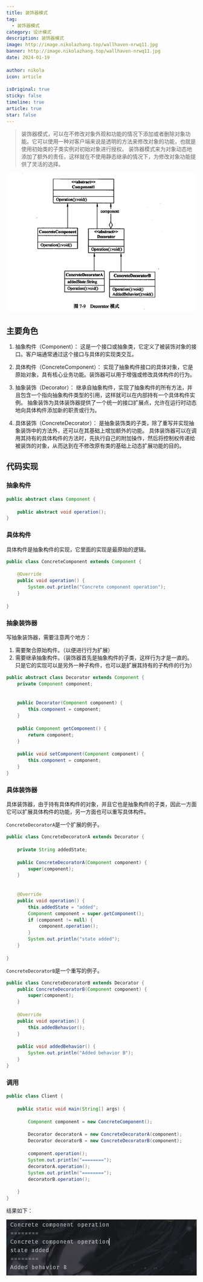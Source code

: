 ```yaml
---
title: 装饰器模式
tag:
  - 装饰器模式
category: 设计模式
description: 装饰器模式
image: http://image.nikolazhang.top/wallhaven-nrwq11.jpg
banner: http://image.nikolazhang.top/wallhaven-nrwq11.jpg
date: 2024-01-19

author: nikola
icon: article

isOriginal: true
sticky: false
timeline: true
article: true
star: false
---
```


> 装饰器模式，可以在不修改对象外观和功能的情况下添加或者删除对象功能。它可以使用一种对客户端来说是透明的方法来修改对象的功能，也就是使用初始类的子类实例对初始对象进行授权。
> 装饰器模式来为对象动态地添加了额外的责任，这样就在不使用静态继承的情况下，为修改对象功能提供了灵活的选择。

![20240119150457](https://raw.githubusercontent.com/NikolaZhang/image-blog/main/10-decorator/20240119150457.png)

## 主要角色

1. 抽象构件（Component）：
这是一个接口或抽象类，它定义了被装饰对象的接口。客户端通常通过这个接口与具体的实现类交互。

2. 具体构件（ConcreteComponent）：
实现了抽象构件接口的具体对象，它是原始对象，具有核心业务功能。装饰器可以用于增强或修改具体构件的行为。

3. 抽象装饰（Decorator）：
继承自抽象构件，实现了抽象构件的所有方法，并且包含一个指向抽象构件类型的引用，这样就可以在内部持有一个具体构件实例。
抽象装饰为具体装饰器提供了一个统一的接口扩展点，允许在运行时动态地向具体构件添加新的职责或行为。

4. 具体装饰（ConcreteDecorator）：
是抽象装饰类的子类，除了重写并实现抽象装饰中的方法外，还可以在其基础上增加额外的功能。
具体装饰器可以在调用其持有的具体构件的方法时，先执行自己的附加操作，然后将控制权传递给被装饰的对象，从而达到在不修改原有类的基础上动态扩展功能的目的。

## 代码实现

### 抽象构件

```java
public abstract class Component {
    
    public abstract void operation();
}


```

### 具体构件

具体构件是抽象构件的实现，它里面的实现是最原始的逻辑。

```java
public class ConcreteComponent extends Component {

    @Override
    public void operation() {
        System.out.println("Concrete component operation");
    }
    
}


```

### 抽象装饰器

写抽象装饰器，需要注意两个地方：

1. 需要聚合原始构件。（以便进行行为扩展）
2. 需要继承抽象构件。（装饰器首先是抽象构件的子类，这样行为才是一直的。只是它的实现可以是另外一种子构件，也可以是扩展其持有的子构件的行为）

```java
public abstract class Decorator extends Component {
    private Component component;


    public Decorator(Component component) {
        this.component = component;
    }

    public Component getComponent() {
        return component;
    }

    public void setComponent(Component component) {
        this.component = component;
    }
}


```

### 具体装饰器

具体装饰器，由于持有具体构件的对象，并且它也是抽象构件的子类，因此一方面它可以扩展具体构件的功能，另一方面也可以重写具体构件。

`ConcreteDecoratorA`是一个扩展的例子。

```java
public class ConcreteDecoratorA extends Decorator {

    private String addedState;

    public ConcreteDecoratorA(Component component) {
        super(component);
    }


    @Override
    public void operation() {
        this.addedState = "added";
        Component component = super.getComponent();
        if (component != null) {
            component.operation();
        }
        System.out.println("state added");
    }

}
```

`ConcreteDecoratorB`是一个重写的例子。

```java
public class ConcreteDecoratorB extends Decorator {
    public ConcreteDecoratorB(Component component) {
        super(component);
    }

    @Override
    public void operation() {
        this.addedBehavior();
    }

    public void addedBehavior() {
        System.out.println("Added behavior B");
    }
}
```

### 调用

```java
public class Client {

    public static void main(String[] args) {

        Component component = new ConcreteComponent();

        Decorator decoratorA = new ConcreteDecoratorA(component);
        Decorator decoratorB = new ConcreteDecoratorB(component);

        component.operation();
        System.out.println("========");
        decoratorA.operation();
        System.out.println("========");
        decoratorB.operation();

    }
}
```

结果如下：

![20240120030346](https://raw.githubusercontent.com/NikolaZhang/image-blog/main/10-decorator/20240120030346.png)
